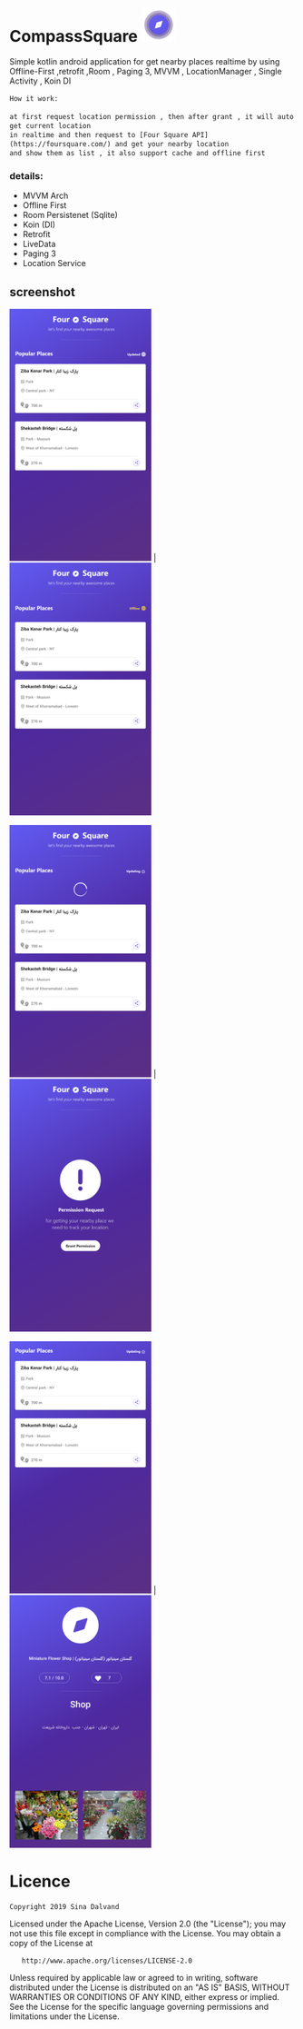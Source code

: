 

 # CompassSquare   <img src="https://github.com/sinadalvand/CompassSquare/blob/master/art/m0.png" width="60"/>

Simple kotlin android application for get nearby places realtime by using Offline-First ,retrofit ,Room , Paging 3, MVVM , LocationManager , Single Activity , Koin DI

```
How it work:

at first request location permission , then after grant , it will auto get current location 
in realtime and then request to [Four Square API](https://foursquare.com/) and get your nearby location
and show them as list , it also support cache and offline first
```


   
### details:
  * MVVM Arch
  * Offline First
  * Room Persistenet (Sqlite)
  * Koin (DI)
  * Retrofit
  * LiveData
  * Paging 3
  * Location Service
  
  
  
  
## screenshot
<img src="https://github.com/sinadalvand/CompassSquare/blob/master/art/m1.png" width="250"/> | <img src="https://github.com/sinadalvand/CompassSquare/blob/master/art/m2.png" width="250"/>
															
<img src="https://github.com/sinadalvand/CompassSquare/blob/master/art/m3.png" width="250"/> | <img src="https://github.com/sinadalvand/CompassSquare/blob/master/art/m4.png" width="250"/>

<img src="https://github.com/sinadalvand/CompassSquare/blob/master/art/m5.png" width="250"/> | <img src="https://github.com/sinadalvand/CompassSquare/blob/master/art/m6.png" width="250"/>

  
  

# Licence

    Copyright 2019 Sina Dalvand

   Licensed under the Apache License, Version 2.0 (the "License");
   you may not use this file except in compliance with the License.
   You may obtain a copy of the License at

       http://www.apache.org/licenses/LICENSE-2.0

   Unless required by applicable law or agreed to in writing, software
   distributed under the License is distributed on an "AS IS" BASIS,
   WITHOUT WARRANTIES OR CONDITIONS OF ANY KIND, either express or implied.
   See the License for the specific language governing permissions and
   limitations under the License.

